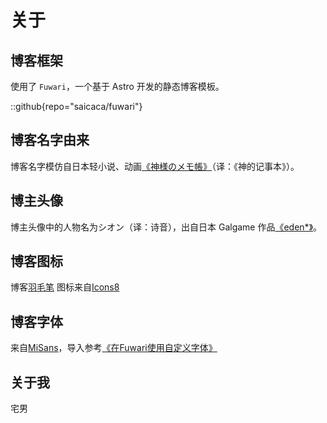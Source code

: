 # 关于

## 博客框架

使用了 `Fuwari`，一个基于 Astro 开发的静态博客模板。

::github{repo="saicaca/fuwari"}

## 博客名字由来

博客名字模仿自日本轻小说、动画[《神様のメモ帳》](https://zh.wikipedia.org/wiki/%E7%A5%9E%E7%9A%84%E8%A8%98%E4%BA%8B%E6%9C%AC)（译：《神的记事本》）。

## 博主头像

博主头像中的人物名为シオン（译：诗音），出自日本 Galgame 作品[《eden\*》](https://zh.wikipedia.org/wiki/Eden*)。

## 博客图标

博客[羽毛笔](https://icons8.com/icon/hGBTBdUownyO/%E7%BE%BD%E6%AF%9B%E7%AC%94) 图标来自[Icons8](https://icons8.com)

## 博客字体

来自[MiSans](https://hyperos.mi.com/font/zh/)，导入参考[《在Fuwari使用自定义字体》
](https://blog.aulypc0x0.online/posts/use_custom_fonts_in_fuwari/)

## 关于我

宅男
